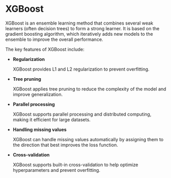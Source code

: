 # XGBoost 
XGBoost is an ensemble learning method that combines several weak learners (often decision trees) to form a strong learner. It is based on the gradient boosting algorithm, which iteratively adds new models to the ensemble to improve the overall performance.

The key features of XGBoost include:

- __Regularization__
   
   XGBoost provides L1 and L2 regularization to prevent overfitting.
- __Tree pruning__
     
     XGBoost applies tree pruning to reduce the complexity of the model and improve generalization.
- __Parallel processing__
     
     XGBoost supports parallel processing and distributed computing, making it efficient for large datasets.
- __Handling missing values__
     
     XGBoost can handle missing values automatically by assigning them to the direction that best improves the loss function.
- __Cross-validation__
     
     XGBoost supports built-in cross-validation to help optimize hyperparameters and prevent overfitting.
